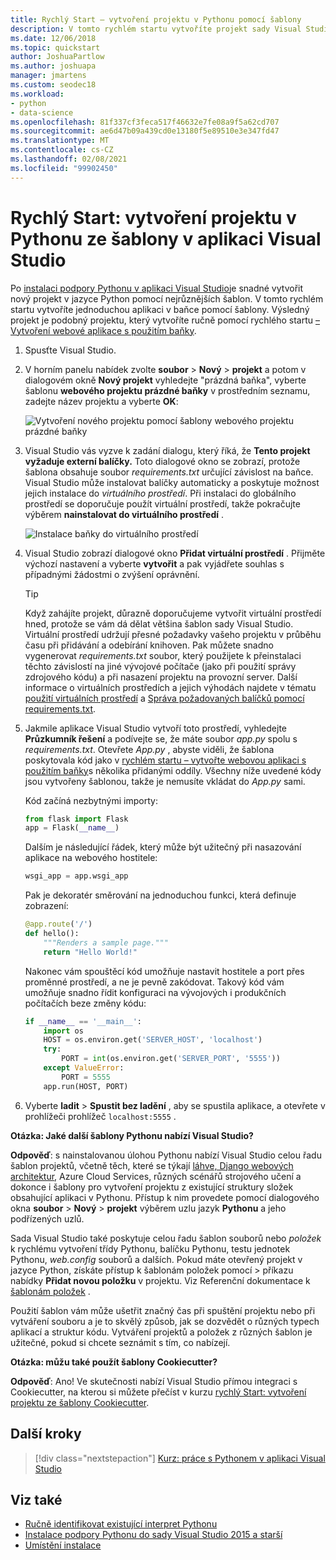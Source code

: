 ```yaml
---
title: Rychlý Start – vytvoření projektu v Pythonu pomocí šablony
description: V tomto rychlém startu vytvoříte projekt sady Visual Studio pro Python pomocí předdefinované šablony pro aplikaci základní baňky.
ms.date: 12/06/2018
ms.topic: quickstart
author: JoshuaPartlow
ms.author: joshuapa
manager: jmartens
ms.custom: seodec18
ms.workload:
- python
- data-science
ms.openlocfilehash: 81f337cf3feca517f46632e7fe08a9f5a62cd707
ms.sourcegitcommit: ae6d47b09a439cd0e13180f5e89510e3e347fd47
ms.translationtype: MT
ms.contentlocale: cs-CZ
ms.lasthandoff: 02/08/2021
ms.locfileid: "99902450"
---
```

# <a name="quickstart-create-a-python-project-from-a-template-in-visual-studio"></a>Rychlý Start: vytvoření projektu v Pythonu ze šablony v aplikaci Visual Studio

Po [instalaci podpory Pythonu v aplikaci Visual Studio](installing-python-support-in-visual-studio.md)je snadné vytvořit nový projekt v jazyce Python pomocí nejrůznějších šablon. V tomto rychlém startu vytvoříte jednoduchou aplikaci v baňce pomocí šablony. Výsledný projekt je podobný projektu, který vytvoříte ručně pomocí rychlého startu [– Vytvoření webové aplikace s použitím baňky](../ide/quickstart-python.md).

1. Spusťte Visual Studio.

1. V horním panelu nabídek zvolte **soubor**  >  **Nový**  >  **projekt** a potom v dialogovém okně **Nový projekt** vyhledejte "prázdná baňka", vyberte šablonu **webového projektu prázdné baňky** v prostředním seznamu, zadejte název projektu a vyberte **OK**:

    ![Vytvoření nového projektu pomocí šablony webového projektu prázdné baňky](media/quickstart-python-06-blank-flask-template.png)

1. Visual Studio vás vyzve k zadání dialogu, který říká, že **Tento projekt vyžaduje externí balíčky.** Toto dialogové okno se zobrazí, protože šablona obsahuje soubor *requirements.txt* určující závislost na baňce. Visual Studio může instalovat balíčky automaticky a poskytuje možnost jejich instalace do *virtuálního prostředí*. Při instalaci do globálního prostředí se doporučuje použít virtuální prostředí, takže pokračujte výběrem **nainstalovat do virtuálního prostředí** .

    ![Instalace baňky do virtuálního prostředí](media/quickstart-python-07-install-into-virtual-environment.png)

1. Visual Studio zobrazí dialogové okno **Přidat virtuální prostředí** . Přijměte výchozí nastavení a vyberte **vytvořit** a pak vyjádřete souhlas s případnými žádostmi o zvýšení oprávnění.

    > [!Tip]
    > Když zahájíte projekt, důrazně doporučujeme vytvořit virtuální prostředí hned, protože se vám dá dělat většina šablon sady Visual Studio. Virtuální prostředí udržují přesné požadavky vašeho projektu v průběhu času při přidávání a odebírání knihoven. Pak můžete snadno vygenerovat *requirements.txt* soubor, který použijete k přeinstalaci těchto závislostí na jiné vývojové počítače (jako při použití správy zdrojového kódu) a při nasazení projektu na provozní server. Další informace o virtuálních prostředích a jejich výhodách najdete v tématu [použití virtuálních prostředí](../python/selecting-a-python-environment-for-a-project.md#use-virtual-environments) a [Správa požadovaných balíčků pomocí requirements.txt](../python/managing-required-packages-with-requirements-txt.md).

1. Jakmile aplikace Visual Studio vytvoří toto prostředí, vyhledejte **Průzkumník řešení** a podívejte se, že máte soubor *app.py* spolu s *requirements.txt*. Otevřete *App.py* , abyste viděli, že šablona poskytovala kód jako v [rychlém startu – vytvořte webovou aplikaci s použitím baňky](../ide/quickstart-python.md)s několika přidanými oddíly. Všechny níže uvedené kódy jsou vytvořeny šablonou, takže je nemusíte vkládat do *App.py* sami.

    Kód začíná nezbytnými importy:

    ```python
    from flask import Flask
    app = Flask(__name__)
    ```

    Dalším je následující řádek, který může být užitečný při nasazování aplikace na webového hostitele:

    ```python
    wsgi_app = app.wsgi_app
    ```

    Pak je dekoratér směrování na jednoduchou funkci, která definuje zobrazení:

    ```python
    @app.route('/')
    def hello():
        """Renders a sample page."""
        return "Hello World!"
    ```

    Nakonec vám spouštěcí kód umožňuje nastavit hostitele a port přes proměnné prostředí, a ne je pevně zakódovat. Takový kód vám umožňuje snadno řídit konfiguraci na vývojových i produkčních počítačích beze změny kódu:

    ```python
    if __name__ == '__main__':
        import os
        HOST = os.environ.get('SERVER_HOST', 'localhost')
        try:
            PORT = int(os.environ.get('SERVER_PORT', '5555'))
        except ValueError:
            PORT = 5555
        app.run(HOST, PORT)
    ```

1. Vyberte **ladit**  >  **Spustit bez ladění** , aby se spustila aplikace, a otevřete v prohlížeči prohlížeč `localhost:5555` .

**Otázka: Jaké další šablony Pythonu nabízí Visual Studio?**

**Odpověď**: s nainstalovanou úlohou Pythonu nabízí Visual Studio celou řadu šablon projektů, včetně těch, které se týkají [láhve, Django webových architektur](../python/python-web-application-project-templates.md), Azure Cloud Services, různých scénářů strojového učení a dokonce i šablony pro vytvoření projektu z existující struktury složek obsahující aplikaci v Pythonu. Přístup k nim provedete pomocí dialogového okna **soubor**  >  **Nový**  >  **projekt** výběrem uzlu jazyk **Pythonu** a jeho podřízených uzlů.

Sada Visual Studio také poskytuje celou řadu šablon souborů nebo *položek* k rychlému vytvoření třídy Pythonu, balíčku Pythonu, testu jednotek Pythonu, *web.config* souborů a dalších. Pokud máte otevřený projekt v jazyce Python, získáte přístup k šablonám položek pomocí  >  příkazu nabídky **Přidat novou položku** v projektu. Viz Referenční dokumentace k [šablonám položek](python-item-templates.md) .

Použití šablon vám může ušetřit značný čas při spuštění projektu nebo při vytváření souboru a je to skvělý způsob, jak se dozvědět o různých typech aplikací a struktur kódu. Vytváření projektů a položek z různých šablon je užitečné, pokud si chcete seznámit s tím, co nabízejí.

**Otázka: můžu také použít šablony Cookiecutter?**

**Odpověď**: Ano! Ve skutečnosti nabízí Visual Studio přímou integraci s Cookiecutter, na kterou si můžete přečíst v kurzu [rychlý Start: vytvoření projektu ze šablony Cookiecutter](../python/quickstart-04-python-in-visual-studio-project-from-cookiecutter.md).

## <a name="next-steps"></a>Další kroky

> [!div class="nextstepaction"]
> [Kurz: práce s Pythonem v aplikaci Visual Studio](tutorial-working-with-python-in-visual-studio-step-01-create-project.md)

## <a name="see-also"></a>Viz také

- [Ručně identifikovat existující interpret Pythonu](managing-python-environments-in-visual-studio.md#manually-identify-an-existing-environment)
- [Instalace podpory Pythonu do sady Visual Studio 2015 a starší](installing-python-support-in-visual-studio.md)
- [Umístění instalace](installing-python-support-in-visual-studio.md#install-locations)
